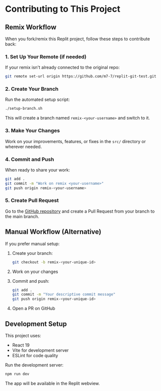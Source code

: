 
# Contributing to This Project

## Remix Workflow

When you fork/remix this Replit project, follow these steps to contribute back:

### 1. Set Up Your Remote (if needed)
If your remix isn't already connected to the original repo:
```bash
git remote set-url origin https://github.com/m7-7/replit-git-test.git
```

### 2. Create Your Branch
Run the automated setup script:
```bash
./setup-branch.sh
```

This will create a branch named `remix-<your-username>` and switch to it.

### 3. Make Your Changes
Work on your improvements, features, or fixes in the `src/` directory or wherever needed.

### 4. Commit and Push
When ready to share your work:
```bash
git add .
git commit -m "Work on remix <your-username>"
git push origin remix-<your-username>
```

### 5. Create Pull Request
Go to the [GitHub repository](https://github.com/m7-7/replit-git-test) and create a Pull Request from your branch to the main branch.

## Manual Workflow (Alternative)

If you prefer manual setup:

1. Create your branch:
   ```bash
   git checkout -b remix-<your-unique-id>
   ```

2. Work on your changes

3. Commit and push:
   ```bash
   git add .
   git commit -m "Your descriptive commit message"
   git push origin remix-<your-unique-id>
   ```

4. Open a PR on GitHub

## Development Setup

This project uses:
- React 19
- Vite for development server
- ESLint for code quality

Run the development server:
```bash
npm run dev
```

The app will be available in the Replit webview.

